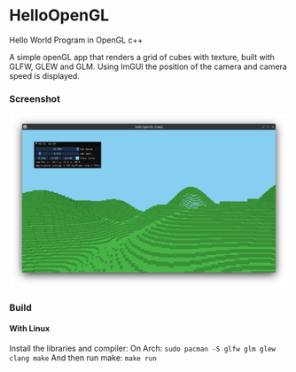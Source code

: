 # HelloOpenGL
Hello World Program in OpenGL c++

A simple openGL app that renders a grid of cubes with texture, built with GLFW, GLEW and GLM.
Using ImGUI the position of the camera and camera speed is displayed.

### Screenshot
![screenshot](Screenshot.png)

### Build
#### With Linux
Install the libraries and compiler:
On Arch:
`sudo pacman -S glfw glm glew clang make`
And then run make:
`make run`